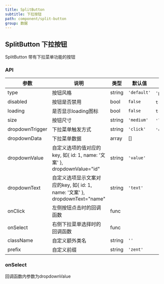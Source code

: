 ```yaml
---
title: SplitButton
subtitle: 下拉按钮
path: component/split-button
group: 数据
---
```


## SplitButton 下拉按钮

SplitButton 带有下拉菜单功能的按钮

### API

| 参数             	 	| 说明                          | 类型                | 默认值       		 | 备选值           							  			         |
| ------------------ | ----------------- | ----------------- | -----------------  | -------------------|
| type | 按钮风格 | string | `'default'` | `'primary'`、`'danger'`、`'success'` |
| disabled | 按钮是否禁用 | bool | `false` | `true`、`false` |
| loading | 是否显示loading图标 | bool | `false` | `true`, `false` |
| size | 按钮尺寸 | string | `'medium'`  | `'large'`、`'medium'`、`'small'`  |
| dropdownTrigger | 下拉菜单触发方式 | string | `'click'` | `'click'`、`'hover'` |
| dropdownData | 下拉菜单数据 | array | [] | |
| dropdownValue | 自定义选项的值对应的key, 如{ id: 1, name: '文案' }, dropdownValue="id" | string | `'value'` | |
| dropdownText | 自定义选项显示文案对应的key, 如{ id: 1, name: '文案' }, dropdownText="name" | string | `'text'` | |
| onClick | 左侧按钮点击时的回调函数 | func | | |
| onSelect | 右侧下拉菜单选择时的回调函数 | func | | |
| className          | 自定义额外类名                  | string              | `''`						 |      |
| prefix             | 自定义前缀                     | string              | `'zent'`				|	    |

### onSelect

回调函数内参数为dropdownValue
